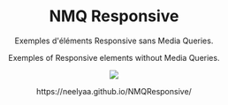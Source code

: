 <h1 align=center>NMQ Responsive</h1>
<p align=center>Exemples d'éléments Responsive sans Media Queries.</p>
<p align=center>Exemples of Responsive elements without Media Queries.</p>
<p align=center><img src="https://media0.giphy.com/media/v1.Y2lkPTc5MGI3NjExNDY0YWFlMDQ0MDY4NTZhZDlkZjkwOTNkZWFjY2VlMjM5NjlhNmVkNiZjdD1n/RPHKv4VD4bthuO9NH0/giphy.gif"></p>
<p align=center>https://neelyaa.github.io/NMQResponsive/</p>
